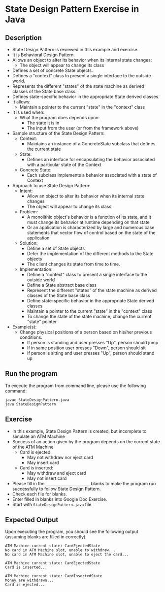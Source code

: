 # State Design Pattern Exercise in Java

## Description
* State Design Pattern is reviewed in this example and exercise.
* It is Behavioral Design Pattern.
* Allows an object to alter its behavior when its internal state changes:
  * The object will appear to change its class
* Defines a set of concrete State objects.
* Defines a "context" class to present a single interface to the outside world.
* Represents the different "states" of the state machine as derived classes of the State base class.
* Defines state-specific behavior in the appropriate State derived classes.
* It allows:
  * Maintain a pointer to the current "state" in the "context" class
* It is used when:
  * What the program does depends upon:
    * The state it is in
    * The input from the user (or from the framework above)
* Sample structure of the State Design Pattern:
  * Context:
    * Maintains an instance of a ConcreteState subclass that defines the current state
  * State:
    * Defines an interface for encapsulating the behavior associated with a particular state of the Context
  * Concrete State:
    * Each subclass implements a behavior associated with a state of Context
* Approach to use State Design Pattern:
  * Intent:
    * Allow an object to alter its behavior when its internal state changes
    * The object will appear to change its class
  * Problem:
    * A monolithic object's behavior is a function of its state, and it must change its behavior at runtime depending on
    that state
    * Or an application is characterized by large and numerous case statements that vector flow of control based on the
    state of the application
  * Solution:
    * Define a set of State objects
    * Defer the implementation of the different methods to the State objects
    * The client changes its state from time to time.
  * Implementation:
    * Define a "context" class to present a single interface to the outside world
    * Define a State abstract base class
    * Represent the different "states" of the state machine as derived classes of the State base class
    * Define state-specific behavior in the appropriate State derived classes
    * Maintain a pointer to the current "state" in the "context" class
    * To change the state of the state machine, change the current "state" pointer
* Example(s):
  * Change physical positions of a person based on his/her previous conditions.
    * If person is standing and user presses "Up", person should jump
    * If in same position user presses "Down", person should sit
    * If person is sitting and user presses "Up", person should stand up

## Run the program
To execute the program from command line, please use the following command:

```
javac StateDesignPattern.java
java StateDesignPattern
```

## Exercise
* In this example, State Design Pattern is created, but incomplete to simulate an ATM Machine  
* Success of an action given by the program depends on the current state of the ATM Machine
  * Card is ejected:
    * May not withdraw nor eject card
    * May insert card
  * Card is inserted:
    * May withdraw and eject card
    * May not insert card
* Please fill in the `____________________`  blanks to make the program run successfully to follow State Design Pattern.
* Check each file for blanks.
* Enter filled in blanks into Google Doc Exercise.
* Start with `StateDesignPattern.java` file.

## Expected Output
Upon executing the program, you should see the following output (assuming blanks are filled in correctly):

```
ATM Machine current state: CardEjectedState
No card in ATM Machine slot, unable to withdraw...
No card in ATM Machine slot, unable to eject the card...

ATM Machine current state: CardEjectedState
Card is inserted...

ATM Machine current state: CardInsertedState
Money are withdrawn...
Card is ejected...
```
